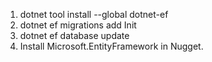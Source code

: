 1. dotnet tool install --global dotnet-ef
2. dotnet ef migrations add Init
3. dotnet ef database update
4. Install Microsoft.EntityFramework in Nugget.

